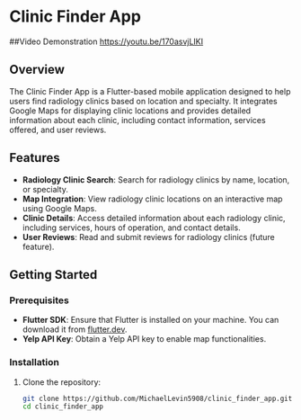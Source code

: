 # Clinic Finder App

##Video Demonstration
https://youtu.be/170asvjLIKI

## Overview

The Clinic Finder App is a Flutter-based mobile application designed to help users find radiology clinics based on location and specialty. It integrates Google Maps for displaying clinic locations and provides detailed information about each clinic, including contact information, services offered, and user reviews.

## Features

- **Radiology Clinic Search**: Search for radiology clinics by name, location, or specialty.
- **Map Integration**: View radiology clinic locations on an interactive map using Google Maps.
- **Clinic Details**: Access detailed information about each radiology clinic, including services, hours of operation, and contact details.
- **User Reviews**: Read and submit reviews for radiology clinics (future feature).

## Getting Started

### Prerequisites

- **Flutter SDK**: Ensure that Flutter is installed on your machine. You can download it from [flutter.dev](https://flutter.dev).
- **Yelp API Key**: Obtain a Yelp API key to enable map functionalities.

### Installation

1. Clone the repository:

   ```bash
   git clone https://github.com/MichaelLevin5908/clinic_finder_app.git
   cd clinic_finder_app

